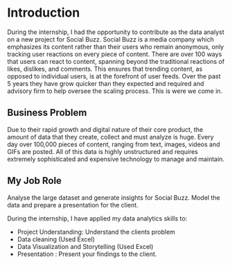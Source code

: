 # Introduction
During the internship, I had the opportunity to contribute as the data analyst on a new project for Social Buzz. Social Buzz is a media company which emphasizes its content rather than their users who remain anonymous, only tracking user reactions on every piece of content. There are over 100 ways that users can react to content, spanning beyond the traditional reactions of likes, dislikes, and comments. This ensures that trending content, as opposed to individual users, is at the forefront of user feeds. Over the past 5 years they have grow quicker than they expected and required and advisory firm to help oversee the scaling process. This is were we come in. 

## Business Problem
Due to their rapid growth and digital nature of their core product, the amount of data that they create, collect and must analyze is huge. Every day over 100,000 pieces of content, ranging from text, images, videos and GIFs are posted. All of this data is highly unstructured and requires extremely sophisticated and expensive technology to manage and maintain.

## My Job Role
Analyse the large dataset and generate insights for Social Buzz. Model the data and prepare a presentation for the client. 

During the internship, I have applied my data analytics skills to:
- Project Understanding: Understand the clients problem
- Data cleaning (Used Excel)
- Data Visualization and Storytelling (Used Excel)
- Presentation : Present your findings to the client.

